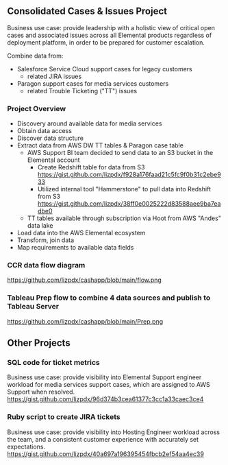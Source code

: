 
## Consolidated Cases & Issues Project ##

Business use case: provide leadership with a holistic view of critical open cases and associated issues across all Elemental products regardless of deployment platform, in order to be prepared for customer escalation.

Combine data from:

* Salesforce Service Cloud support cases for legacy customers
  * related JIRA issues 
* Paragon support cases for media services customers
  * related Trouble Ticketing ("TT") issues

### Project Overview ###

* Discovery around available data for media services
* Obtain data access
* Discover data structure
* Extract data from AWS DW TT tables & Paragon case table 
  * AWS Support BI team decided to send data to an S3 bucket in the Elemental account
    * Create Redshift table for data from S3 https://gist.github.com/lizpdx/f928a176faad21c5fc9f0b31c2ebe933
    * Utilized internal tool "Hammerstone" to pull data into Redshift from S3 https://gist.github.com/lizpdx/38ff0e0025222d83588aee9ba7eadbe0
  * TT tables available through subscription via Hoot from AWS "Andes" data lake
* Load data into the AWS Elemental ecosystem
* Transform, join data
* Map requirements to available data fields


### CCR data flow diagram ###
https://github.com/lizpdx/cashapp/blob/main/flow.png


### Tableau Prep flow to combine 4 data sources and publish to Tableau Server ###
https://github.com/lizpdx/cashapp/blob/main/Prep.png



## Other Projects ## 

### SQL code for ticket metrics ###
Business use case: provide visibility into Elemental Support engineer workload for media services support cases, which are assigned to AWS Support when resolved.
https://gist.github.com/lizpdx/96d374b3cea61377c3cc1a33caec3ce4

### Ruby script to create JIRA tickets ###
Business use case: provide visibility into Hosting Engineer workload across the team, and a consistent customer experience with accurately set expectations.
https://gist.github.com/lizpdx/40a697a196395454fbcb2ef54aa4ec39
